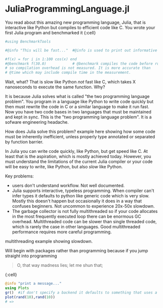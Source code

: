 # JuliaProgrammingLanguage.jl

You read about this amazing new programming language, Julia, that is interactive like Python but compiles to efficient code like C. You wrote your first Julia program and benchmarked it
{:cell}
```julia
#using BenchmarkTools

#@info "This will be fast..."  #@info is used to print out informative messages to the user, frequently used for progress updates.

#f(x) = for i in 1:100 cos(x) end
#@benchmark f(30.0)            # @benchmark compiles the code before running it 
# so compilation overhead is not measured. It is more accurate than 
# @time which may include compile time in the measurement. 
```
Wait, what? That is slow like Python *not* fast like C, which takes X nanoseconds to execute the same function. Why?

It is because Julia solves what is called "the two programming language problem". You program in a language like Python to write code quickly but then must rewrite the code in C or a similar language to make it run fast. Now you have two code bases in two languages that must be maintained and kept in sync. This is the "two programming language problem". It is a sofware engineering headache.

How does Julia solve this problem? example here showing how some code must be inherently inefficient, unless properly type annotated or separated by function barrier.

In Julia you can write code quickly, like Python, but get speed like C. At least that is the aspiration, which is mostly achieved today. However, you must understand the limitations of the current Julia compiler or your code will be easy to write, like Python, but also *slow* like Python.

Key problems:
* users don't understand workflow. Not well documented.
* Julia supports interactive, typeless programming. When compiler can't infer types it defaults to python like generic code which is very slow. Mostly this doesn't happen but occasionally it does in a way that confuses beginners. Not uncommon to experience 20x-50x slowdown.
* The garbage collector is not fully multithreaded so if your code allocates in the most frequently executed loop there can be enormous GC overhead. Multithreaded code can be slower than single threaded code, which is rarely the case in other languages. Good multithreaded performance requires more careful programming.

multithreading example showing slowdown.

Will begin with packages rather than programming because if you jump straight into programming 
>O, that way madness lies; let me shun that;

{:cell}
```julia
@info "print a message..."
using Plots
gr()  #if don't specify a backend it defaults to something that uses a qt plugin on github. This doesn't work for obscure resons. 
plot(rand(10),rand(10))
# =>
```